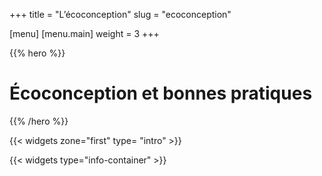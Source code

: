 +++
title = "L’écoconception"
slug = "ecoconception"

[menu]
	[menu.main]
		weight = 3
+++

{{% hero %}}

# Écoconception et bonnes pratiques

{{% /hero %}}

{{< widgets zone="first" type= "intro" >}}

{{< widgets type="info-container" >}}
